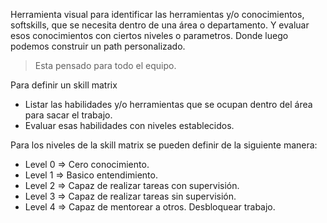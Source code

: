 Herramienta visual para identificar las herramientas y/o conocimientos, softskills, que se necesita dentro de una área o departamento. Y evaluar esos conocimientos con ciertos niveles o parametros. Donde luego podemos construir un path personalizado.

> Esta pensado para todo el equipo.

Para definir un skill matrix

- Listar las habilidades y/o herramientas que se ocupan dentro del área para sacar el trabajo.
- Evaluar esas habilidades con niveles establecidos.

Para los niveles de la skill matrix se pueden definir de la siguiente manera:

- Level 0 ⇒ Cero conocimiento.
- Level 1 ⇒ Basico entendimiento.
- Level 2 ⇒ Capaz de realizar tareas con supervisión.
- Level 3 ⇒ Capaz de realizar tareas sin supervisión.
- Level 4 ⇒ Capaz de mentorear a otros. Desbloquear trabajo.